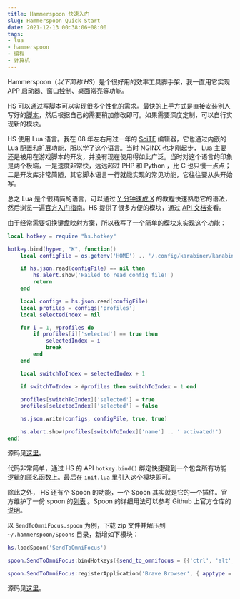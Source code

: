 ```yaml
---
title: Hammerspoon 快速入门
slug: Hammerspoon Quick Start
date: 2021-12-13 00:38:06+08:00
tags:
- lua
- hammerspoon
- 编程
- 计算机
---
```


Hammerspoon（*以下简称 HS*）是个很好用的效率工具脚手架，我一直用它实现 APP 启动器、窗口控制、桌面常亮等功能。

HS 可以通过写脚本可以实现很多个性化的需求。最快的上手方式是直接安装别人写好的[脚本](https://github.com/sugood/hammerspoon)，然后根据自己的需要稍加修改即可。如果需要深度定制，可以自行实现新的模块。

HS 使用 Lua 语言。我在 08 年左右用过一年的 [SciTE](https://www.scintilla.org/SciTE.html) 编辑器，它也通过内嵌的 Lua 配置和扩展功能，所以学了这个语言。当时 NGINX 也才刚起步， Lua 主要还是被用在游戏脚本的开发，并没有现在使用得如此广泛。当时对这个语言的印象是两个极端，一是速度非常快，远远超过 PHP 和 Python ，比 C 也只慢一点点；二是开发库非常简陋，其它脚本语言一行就能实现的常见功能，它往往要从头开始写。

总之 Lua 是个很精简的语言，可以通过 [Y 分钟速成 X](https://learnxinyminutes.com/docs/zh-cn/lua-cn/) 的教程快速熟悉它的语法，然后浏览一遍[官方入门指南](https://www.hammerspoon.org/go/)。HS 提供了很多方便的模块，通过 [API 文档](https://www.hammerspoon.org/docs/index.html)查看。

由于经常需要切换键盘映射方案，所以我写了一个简单的模块来实现这个功能：

```lua
local hotkey = require "hs.hotkey"

hotkey.bind(hyper, "K", function()
    local configFile = os.getenv('HOME') .. '/.config/karabiner/karabiner.json'

    if hs.json.read(configFile) == nil then
        hs.alert.show('Failed to read config file!')
        return
    end

    local configs = hs.json.read(configFile)
    local profiles = configs['profiles']
    local selectedIndex = nil

    for i = 1, #profiles do
        if profiles[i]['selected'] == true then
            selectedIndex = i
            break
        end
    end

    local switchToIndex = selectedIndex + 1

    if switchToIndex > #profiles then switchToIndex = 1 end

    profiles[switchToIndex]['selected'] = true
    profiles[selectedIndex]['selected'] = false

    hs.json.write(configs, configFile, true, true)

    hs.alert.show(profiles[switchToIndex]['name'] .. ' activated!')
end)
```

源码见[这里](https://github.com/xbot/hammerspoon/blob/master/modules/karabiner.lua)。

代码非常简单，通过 HS 的 API `hotkey.bind()` 绑定快捷键到一个包含所有功能逻辑的匿名函数上。最后在 `init.lua` 里引入这个模块即可。

除此之外， HS 还有个 Spoon 的功能，一个 Spoon 其实就是它的一个插件。官方维护了一份 spoon 的[列表](https://www.hammerspoon.org/Spoons/) 。Spoon 的详细用法可以参考 Github 上官方仓库的[说明](https://github.com/Hammerspoon/hammerspoon/blob/master/SPOONS.md)。

以 `SendToOmniFocus.spoon` 为例，下载 zip 文件并解压到 `~/.hammerspoon/Spoons` 目录，新增如下模块：

```lua
hs.loadSpoon('SendToOmniFocus')

spoon.SendToOmniFocus:bindHotkeys({send_to_omnifocus = {{'ctrl', 'alt', 'cmd'}, 'O'}})

spoon.SendToOmniFocus:registerApplication('Brave Browser', { apptype = "chromeapp", itemname = "tab" })
```

源码见[这里](https://github.com/xbot/hammerspoon/blob/master/modules/omnifocus.lua)。
